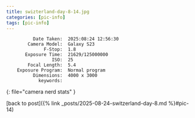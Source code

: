 ```yaml
---
title: swizterland-day-8-14.jpg
categories: [pic-info]
tags: [pic-info]
---
```


```text
          Date Taken:  2025:08:24 12:56:30
        Camera Model:  Galaxy S23
              F-Stop:  1.8
       Exposure Time:  21629/125000000
                 ISO:  25
        Focal Length:  5.4
    Exposure Program:  Normal program
          Dimensions:  4000 x 3000
            keywords:  
```
{: file="camera nerd stats" }

[back to post]({% link _posts/2025-08-24-switzerland-day-8.md %}#pic-14)